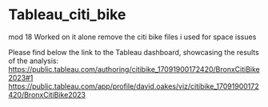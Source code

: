 # Tableau_citi_bike
mod 18 
Worked on it alone remove the citi bike files i used for space issues 

Please find below the link to the Tableau dashboard, showcasing the results of the analysis:
https://public.tableau.com/authoring/citibike_17091900172420/BronxCitiBike2023#1
https://public.tableau.com/app/profile/david.oakes/viz/citibike_17091900172420/BronxCitiBike2023
